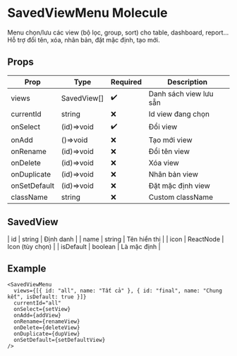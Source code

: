 # SavedViewMenu Molecule

Menu chọn/lưu các view (bộ lọc, group, sort) cho table, dashboard, report...  
Hỗ trợ đổi tên, xóa, nhân bản, đặt mặc định, tạo mới.

## Props

| Prop         | Type       | Required | Description                        |
|--------------|------------|----------|------------------------------------|
| views        | SavedView[]| ✔️      | Danh sách view lưu sẵn              |
| currentId    | string     | ❌      | Id view đang chọn                   |
| onSelect     | (id)=>void | ✔️      | Đổi view                           |
| onAdd        | ()=>void   | ❌      | Tạo mới view                        |
| onRename     | (id)=>void | ❌      | Đổi tên view                        |
| onDelete     | (id)=>void | ❌      | Xóa view                            |
| onDuplicate  | (id)=>void | ❌      | Nhân bản view                       |
| onSetDefault | (id)=>void | ❌      | Đặt mặc định view                   |
| className    | string     | ❌      | Custom className                    |

## SavedView

| id         | string      | Định danh           |
| name       | string      | Tên hiển thị        |
| icon       | ReactNode   | Icon (tùy chọn)     |
| isDefault  | boolean     | Là mặc định         |

## Example

```tsx
<SavedViewMenu
  views={[{ id: "all", name: "Tất cả" }, { id: "final", name: "Chung kết", isDefault: true }]}
  currentId="all"
  onSelect={setView}
  onAdd={addView}
  onRename={renameView}
  onDelete={deleteView}
  onDuplicate={dupView}
  onSetDefault={setDefaultView}
/>
